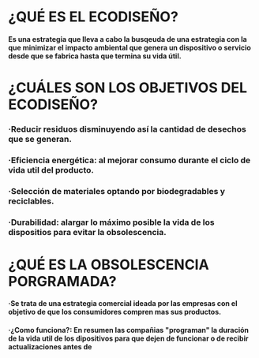 # ¿QUÉ ES EL ECODISEÑO? 

#### Es una estrategia que lleva a cabo la busqeuda de una estrategia con la que minimizar el impacto ambiental que genera un dispositivo o servicio desde que se fabrica hasta que termina su vida útil.

# ¿CUÁLES SON LOS OBJETIVOS DEL ECODISEÑO?

### ·Reducir residuos disminuyendo así la cantidad de desechos que se generan.

### ·Eficiencia energética: al mejorar consumo durante el ciclo de vida util del producto.

### ·Selección de materiales optando por biodegradables y reciclables.

### ·Durabilidad: alargar lo máximo posible la vida de los dispositios para evitar la obsolescencia.

# ¿QUÉ ES LA OBSOLESCENCIA PORGRAMADA?

#### ·Se trata de una estrategia comercial ideada por las empresas con el objetivo de que los consumidores compren mas sus productos.
#### ·¿Como funciona?: En resumen las compañias "programan" la duración de la vida util de los dipositivos para que dejen de funcionar o de recibir actualizaciones antes de 





